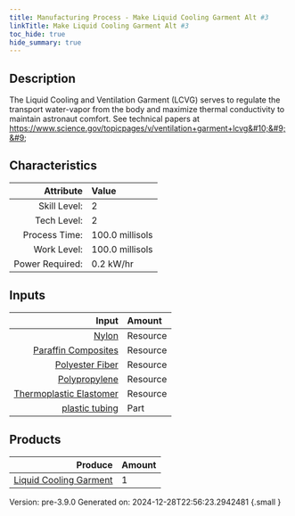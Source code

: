 ```yaml
---
title: Manufacturing Process - Make Liquid Cooling Garment Alt #3
linkTitle: Make Liquid Cooling Garment Alt #3
toc_hide: true
hide_summary: true
---
```


## Description
 The Liquid Cooling and Ventilation Garment (LCVG) serves to regulate the transport &#10;&#9;&#9;&#9;water-vapor from the body and maximize thermal conductivity to maintain astronaut comfort.&#10;&#9;&#9;&#9;See technical papers at https://www.science.gov/topicpages/v/ventilation+garment+lcvg&#10;&#9;&#9;

## Characteristics

| Attribute      | Value |
|--------:|:------|
|Skill Level:|2|
|Tech Level:|2|
|Process Time:|100.0 millisols|
|Work Level:|100.0 millisols|
|Power Required:|0.2 kW/hr|

## Inputs

| Input      | Amount |
|--------:|:------|
|[Nylon](/docs/definitions/resource/nylon)|Resource|0.2 kg|
|[Paraffin Composites](/docs/definitions/resource/paraffin-composites)|Resource|0.15 kg|
|[Polyester Fiber](/docs/definitions/resource/polyester-fiber)|Resource|0.5 kg|
|[Polypropylene](/docs/definitions/resource/polypropylene)|Resource|0.1 kg|
|[Thermoplastic Elastomer](/docs/definitions/resource/thermoplastic-elastomer)|Resource|0.4 kg|
|[plastic tubing](/docs/definitions/part/plastic-tubing)|Part|3|

## Products


| Produce      | Amount |
|--------:|:------|
|[Liquid Cooling Garment](/docs/definitions/part/liquid-cooling-garment)|1|


Version: pre-3.9.0 Generated on: 2024-12-28T22:56:23.2942481
{.small }

